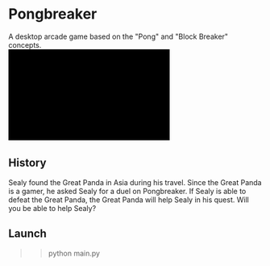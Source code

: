 # Pongbreaker
A desktop arcade game based on the "Pong" and "Block Breaker" concepts. <br>
![](videos/PongBreaker_01.gif?raw=true)


## History

Sealy found the Great Panda in Asia during his travel.
Since the Great Panda is a gamer, he asked Sealy for a duel on Pongbreaker.
If Sealy is able to defeat the Great Panda, the Great Panda will help Sealy in his quest. 
Will you be able to help Sealy?

## Launch
>> python main.py
